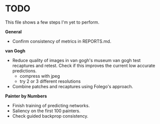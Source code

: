 # TODO

This file shows a few steps I'm yet to perform.

**General**

- Confirm consistency of metrics in REPORTS.md.

**van Gogh**

- Reduce quality of images in van gogh's museum van gogh test recaptures and
  retest. Check if this improves the current low accurate predictions.
  - compress with jpeg
  - try 2 or 3 different resolutions
- Combine patches and recaptures using Folego's approach.

**Painter by Numbers**

- Finish training of predicting networks.
- Saliency on the first 100 painters.
- Check guided backprop consistency.
